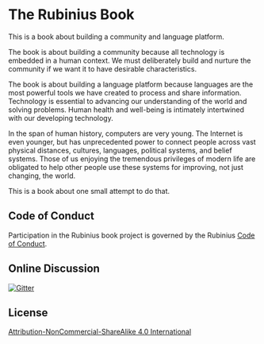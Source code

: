 # The Rubinius Book

This is a book about building a community and language platform.

The book is about building a community because all technology is embedded in a human context. We must deliberately build and nurture the community if we want it to have desirable characteristics.

The book is about building a language platform because languages are the most powerful tools we have created to process and share information. Technology is essential to advancing our understanding of the world and solving problems. Human health and well-being is intimately intertwined with our developing technology.

In the span of human history, computers are very young. The Internet is even younger, but has unprecedented power to connect people across vast physical distances, cultures, languages, political systems, and belief systems. Those of us enjoying the tremendous privileges of modern life are obligated to help other people use these systems for improving, not just changing, the world.

This is a book about one small attempt to do that.

## Code of Conduct

Participation in the Rubinius book project is governed by the Rubinius [Code of Conduct](http://rubinius.com/code-of-conduct/).

## Online Discussion

[![Gitter](https://badges.gitter.im/Join%20Chat.svg)](https://gitter.im/rubinius/rubinius-book?utm_source=badge&utm_medium=badge&utm_campaign=pr-badge)

## License

[Attribution-NonCommercial-ShareAlike 4.0 International ](http://creativecommons.org/licenses/by-nc-sa/4.0/legalcode)
